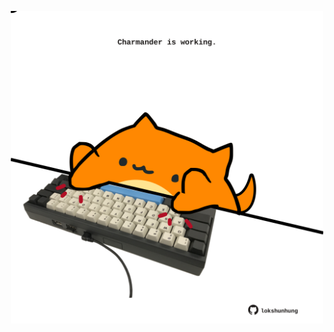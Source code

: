 <!-- built at 21/11/2022, 19:00:50 UTC -->
<p align="center">
  <img width="500" height="500" src="./ReadmeImage.svg">
</p>
